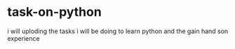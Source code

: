 # task-on-python
i will uploding the tasks i will be doing to learn python and the gain hand son experience  

